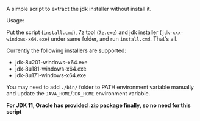 A simple script to extract the jdk installer without install it.

Usage:

Put the script (`install.cmd`), 7z tool (`7z.exe`) and jdk installer (`jdk-xxx-windows-x64.exe`) under same folder, 
and run `install.cmd`. That's all.

Currently the following installers are supported:
- jdk-8u201-windows-x64.exe
- jdk-8u181-windows-x64.exe
- jdk-8u171-windows-x64.exe

You may need to add `./bin/` folder to PATH environment variable manually and update the `JAVA_HOME`/`JDK_HOME` environment variable.


**For JDK 11, Oracle has provided .zip package finally, so no need for this script**

